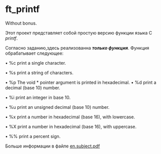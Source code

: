 # ft_printf
Without bonus.

Этот проект представляет собой простую версию функции языка С *printf*. 

Согласно заданию,здесь реализованна ***только функция***.
Функция обрабатывает следующее:

• %c print a single character.

• %s print a string of characters.

• %p The void * pointer argument is printed in hexadecimal. • %d print a decimal (base 10) number.

• %i print an integer in base 10.

• %u print an unsigned decimal (base 10) number.

• %x print a number in hexadecimal (base 16), with lowercase. 

• %X print a number in hexadecimal (base 16), with uppercase.

• %% print a percent sign.

 Больше информации в файле [en.subject.pdf](https://github.com/RekaEva/ft_printf/blob/main/en.subject.pdf)
